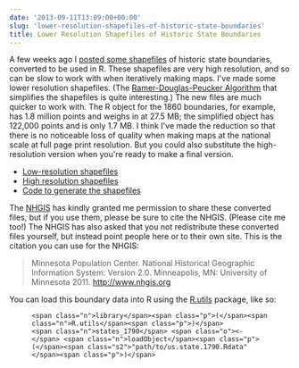 ```yaml
---
date: '2013-09-11T13:09:00+00:00'
slug: 'lower-resolution-shapefiles-of-historic-state-boundaries'
title: Lower Resolution Shapefiles of Historic State Boundaries
---
```


A few weeks ago I [posted some shapefiles](http://lincolnmullen.com/blog/shapefiles-of-historic-us-state-boundaries-for-use-in/) of historic state boundaries, converted to be used in R. These shapefiles are very high resolution, and so can be slow to work with when iteratively making maps. I've made some lower resolution shapefiles. (The [Ramer-Douglas-Peucker Algorithm](http://karthaus.nl/rdp/) that simplifies the shapefiles is quite interesting.) The new files are much quicker to work with. The R object for the 1860 boundaries, for example, has 1.8 million points and weighs in at 27.5 MB; the simplified object has 122,000 points and is only 1.7 MB. I think I've made the reduction so that there is no noticeable loss of quality when making maps at the national scale at full page print resolution. But you could also substitute the high-resolution version when you're ready to make a final version.

-   [Low-resolution shapefiles](https://dl.dropboxusercontent.com/u/1125028/historic.states.low-res.zip)
-   [High resolution shapefiles](https://www.dropbox.com/s/xu0bug1x7hgm5h1/historic-state-boundaries.zip)
-   [Code to generate the shapefiles](https://github.com/lmullen/demographics-religion/blob/master/historic.shapefiles.r)

The [NHGIS](https://nhgis.org) has kindly granted me permission to share these converted files, but if you use them, please be sure to cite the NHGIS. (Please cite me too!) The NHGIS has also asked that you not redistribute these converted files yourself, but instead point people here or to their own site. This is the citation you can use for the NHGIS:

> Minnesota Population Center. National Historical Geographic Information System: Version 2.0. Minneapolis, MN: University of Minnesota 2011. <http://www.nhgis.org>

You can load this boundary data into R using the [R.utils](http://cran.r-project.org/web/packages/R.utils/index.html) package, like so:
<figure class="highlight">
<pre><code class="language-r" data-lang="r">&lt;span class="n">library&lt;/span>&lt;span class="p">(&lt;/span>&lt;span class="n">R.utils&lt;/span>&lt;span class="p">)&lt;/span>
&lt;span class="n">states_1790&lt;/span> &lt;span class="o">&lt;-&lt;/span> &lt;span class="n">loadObject&lt;/span>&lt;span class="p">(&lt;/span>&lt;span class="s2">"path/to/us.state.1790.Rdata"&lt;/span>&lt;span class="p">)&lt;/span></code></pre>
</figure>
